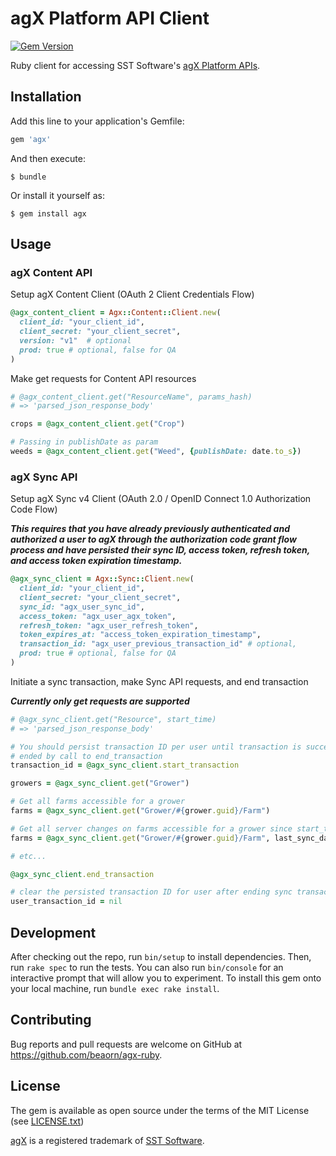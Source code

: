 # agX Platform API Client

[![Gem Version](http://img.shields.io/gem/v/agx.svg)][gem]

[gem]: https://rubygems.org/gems/agx

Ruby client for accessing SST Software's [agX Platform APIs](http://www.agxplatform.com/agx-apis/).

## Installation

Add this line to your application's Gemfile:

```ruby
gem 'agx'
```

And then execute:

    $ bundle

Or install it yourself as:

    $ gem install agx

## Usage

### agX Content API

Setup agX Content Client (OAuth 2 Client Credentials Flow)
```ruby
@agx_content_client = Agx::Content::Client.new(
  client_id: "your_client_id",
  client_secret: "your_client_secret",
  version: "v1"  # optional
  prod: true # optional, false for QA
)
```

Make get requests for Content API resources
```ruby
# @agx_content_client.get("ResourceName", params_hash)
# => 'parsed_json_response_body'

crops = @agx_content_client.get("Crop")

# Passing in publishDate as param
weeds = @agx_content_client.get("Weed", {publishDate: date.to_s})
```

### agX Sync API

Setup agX Sync v4 Client (OAuth 2.0 / OpenID Connect 1.0 Authorization Code Flow)

***This requires that you have already previously authenticated and authorized
a user to agX through the authorization code grant flow process and have
persisted their sync ID, access token, refresh token, and access token
expiration timestamp.***

```ruby
@agx_sync_client = Agx::Sync::Client.new(
  client_id: "your_client_id",
  client_secret: "your_client_secret",
  sync_id: "agx_user_sync_id",
  access_token: "agx_user_agx_token",
  refresh_token: "agx_user_refresh_token",
  token_expires_at: "access_token_expiration_timestamp",
  transaction_id: "agx_user_previous_transaction_id" # optional,
  prod: true # optional, false for QA
)
```

Initiate a sync transaction, make Sync API requests, and end transaction

***Currently only get requests are supported***
```ruby
# @agx_sync_client.get("Resource", start_time)
# => 'parsed_json_response_body'

# You should persist transaction ID per user until transaction is successfully
# ended by call to end_transaction
transaction_id = @agx_sync_client.start_transaction

growers = @agx_sync_client.get("Grower")

# Get all farms accessible for a grower
farms = @agx_sync_client.get("Grower/#{grower.guid}/Farm")

# Get all server changes on farms accessible for a grower since start_time
farms = @agx_sync_client.get("Grower/#{grower.guid}/Farm", last_sync_date.to_s)

# etc...

@agx_sync_client.end_transaction

# clear the persisted transaction ID for user after ending sync transaction
user_transaction_id = nil
```

## Development

After checking out the repo, run `bin/setup` to install dependencies. Then, run `rake spec` to run the tests. You can also run `bin/console` for an interactive prompt that will allow you to experiment. To install this gem onto your local machine, run `bundle exec rake install`.

## Contributing

Bug reports and pull requests are welcome on GitHub at https://github.com/beaorn/agx-ruby.


## License

The gem is available as open source under the terms of the MIT License (see [LICENSE.txt](https://github.com/beaorn/agx-ruby/blob/master/LICENSE.txt))

[agX](http://www.agxplatform.com/) is a registered trademark of [SST Software](http://www.sstsoftware.com/).
